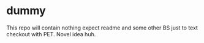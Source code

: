 # dummy
This repo will contain nothing expect readme and some other BS just to text checkout with PET. Novel idea huh. 
